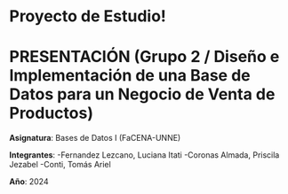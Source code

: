 # Proyecto de Estudio!

# PRESENTACIÓN (Grupo 2 / Diseño e Implementación de una Base de Datos para un Negocio de Venta de Productos)

**Asignatura**: Bases de Datos I (FaCENA-UNNE)

**Integrantes**:
 -Fernandez Lezcano, Luciana Itati 
 -Coronas Almada, Priscila Jezabel 
 -Conti, Tomás Ariel 

**Año**: 2024

